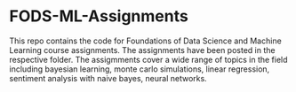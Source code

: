 # FODS-ML-Assignments

This repo contains the code for Foundations of Data Science and Machine Learning course assignments. The assignments have been posted in the respective folder. The assigmments cover a wide range of topics in the field including bayesian learning, monte carlo simulations, linear regression, sentiment analysis with naive bayes, neural networks.
